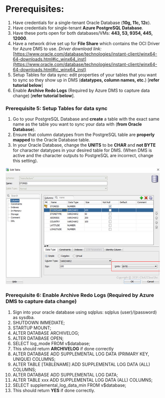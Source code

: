 # **Prerequisites:**

1.  Have credentials for a single-tenant Oracle Database (**10g, 11c, 12c**).
2.  Have credentials for single-tenant **Azure PostgreSQL Database**.
3.  Have these ports open for both databases/VMs: **443, 53, 9354, 445, 12000**.
4.  Have a network drive set up for **File Share** which contains the OCI Driver for Azure DMS to use. *Driver download link:* [https://www.oracle.com/database/technologies/instant-client/winx64-64-downloads.html#ic_winx64_inst](https://www.oracle.com/database/technologies/instant-client/winx64-64-downloads.html#ic_winx64_inst) 
5. Setup Tables for data sync: edit properties of your tables that you want to sync so they show up in DMS (**datatypes, column names, etc.**) [**refer tutorial below**]
6. Enable **Archive Redo Logs** (Required by Azure DMS to capture data change) [**refer tutorial below**].
    

### **Prerequisite 5: Setup Tables for data sync**
1.  Go to your PostgreSQL Database and **create** a table with the exact same name as the table you want to sync your data with (**from Oracle Database**).
2.  Ensure that column datatypes from the PostgreSQL table are **properly mapped** to the Oracle Database table.
3.  In your Oracle Database, change the **UNITS** to be **CHAR** and **not BYTE** for character datatypes in your desired table for DMS. (When DMS is active and the character outputs to PostgreSQL are incorrect, change this setting).

<kbd>
  <img src="/Images/16.png">
</kbd></p>


### **Prerequisite 6: Enable Archive Redo Logs (Required by Azure DMS to capture data change)**

1. Sign into your oracle database using sqlplus: sqlplus (user)/(password) as sysdba.
2.  SHUTDOWN IMMEDIATE;
3.  STARTUP MOUNT;
4.  ALTER DATABASE ARCHIVELOG;
5.  ALTER DATABASE OPEN;
6.  SELECT log_mode FROM v$database;
7.  This should return **ARCHIVELOG** if done correctly
8.  ALTER DATABASE ADD SUPPLEMENTAL LOG DATA (PRIMARY KEY, UNIQUE) COLUMNS;
9.  ALTER TABLE [TABLENAME] ADD SUPPLEMENTAL LOG DATA (ALL) COLUMNS;
10.  ALTER DATABASE ADD SUPPLEMENTAL LOG DATA;
11.  ALTER TABLE xxx ADD SUPPLEMENTAL LOG DATA (ALL) COLUMNS;
12.  SELECT supplemental_log_data_min FROM v$database;
13.  This should return **YES** if done correctly.
